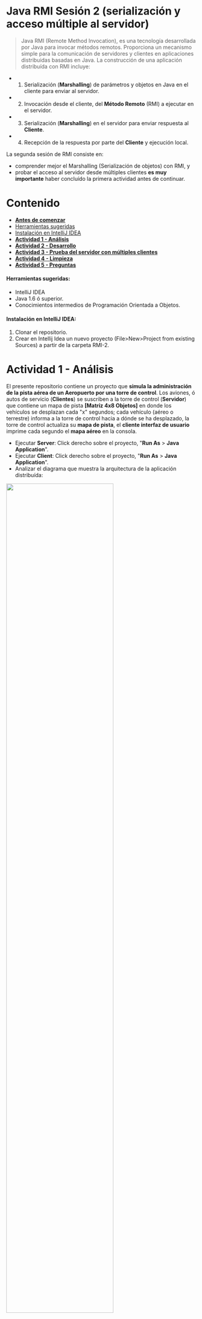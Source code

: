 # Java RMI Sesión 2 (serialización y acceso múltiple al servidor)
>Java RMI (Remote Method Invocation), es una tecnología desarrollada por Java para invocar métodos remotos. Proporciona un mecanismo simple para la comunicación de servidores y clientes en aplicaciones distribuidas basadas en Java.
>La construcción de una aplicación distribuída con RMI incluye:  
- 1. Serialización (**Marshalling**) de parámetros y objetos en Java en el cliente para enviar al servidor.
- 2. Invocación desde el cliente, del **Método Remoto**  (RMI)  a ejecutar en el servidor.
- 3. Serialización (**Marshalling**) en el servidor para enviar respuesta al **Cliente**.
- 4. Recepción de la respuesta por parte del **Cliente** y ejecución local.  

La segunda sesión de RMI consiste en:
 - comprender mejor el Marshalling (Serialización de objetos) con RMI, y
 - probar el acceso al servidor desde múltiples clientes 
 **es muy importante** haber concluído la primera actividad antes de continuar.

# Contenido
- **[Antes de comenzar](#antesde)**
- [Herramientas sugeridas](#herramientas)
- [Instalación en IntelliJ IDEA](#instalacion)
- **[Actividad 1 - Análisis](#analisis)**
- **[Actividad 2 - Desarrollo](#desarrollo)**
- **[Actividad 3 - Prueba del servidor con múltiples clientes](#pruebas)**
- **[Actividad 4 - Limpieza](#limpieza)**
- **[Actividad 5 - Preguntas](#preguntas)**

#### <a name="herramientas"></a>Herramientas sugeridas:
- IntelliJ IDEA
- Java 1.6 ó superior.
- Conocimientos intermedios de Programación Orientada a Objetos.

#### <a name="instalacion"></a>Instalación en IntelliJ IDEA:
1. Clonar el repositorio.
2. Crear en Intellij Idea un nuevo proyecto (File>New>Project from existing Sources) a partir de la carpeta RMI-2.

# <a name="analisis"></a>Actividad 1 - Análisis  

El presente repositorio contiene un proyecto que **simula la administración de la pista aérea de un Aeropuerto por una torre de control**. Los aviones, ó autos de servicio (**Clientes**) se suscriben a la torre de control (**Servidor**) que contiene un mapa de pista **[Matríz 4x8 Objetos]** en donde los vehículos se desplazan cada "x" segundos; cada vehículo (aéreo o terrestre) informa a la torre de control hacia a dónde se ha desplazado, la torre de control actualiza su **mapa de pista**, el **cliente interfaz de usuario** imprime cada segundo el **mapa aéreo** en la consola.

- Ejecutar **Server**: Click derecho sobre el proyecto, "**Run As** > **Java Application**".
- Ejecutar **Client**: Click derecho sobre el proyecto, "**Run As** > **Java Application**".
- Analizar el diagrama que muestra la arquitectura de la aplicación distribuída:
<img src="rmi2.png" width="75%" height="75%"/>

- Observar el comportamiento de la aplicación.
- Analizar la clase **RemoteInterface.java** y **ControlTower.java**.
- Analizar las clases **Avion.java** y **Auto.java**
- Explicar en el **reporte** la funcionalidad de la interfaz y cómo se implementa en el servidor.
- Explicar en el **reporte** el método **moverAvion(Avion a, int c)** que se encuentra en **ControlTower.java**
- Analizar el Cliente **ClientLauncher.java**.
- Explicar la funcionalidad del método **main**.
- Explicar los métodos **guiClient()** y **avionClient()**.

Nota: Inicialmente en la consola debería imprimirse un resultado de la siguiente forma:
<img src="t1.png" width="50%" height="50%"/>


# <a name="desarrollo"></a>Actividad 2 - Desarrollo

En ésta actividad deberás modificar el **Proyecto** de Java que se te ha entregado. Como habrás analizado las clases **Avion** y **Auto** son objetos que se agregan a una **matríz 4x8** que repesenta una pista aérea, los métodos en el **servidor** permiten informar el desplazamiento de estos vehículos en la **matríz**. Los objetos son creados en el **cliente** y envíados al **servidor** en donde se actualiza su ubicación. El objetivo de ésta actividad es **definir** e **implementar** la lógica de dos nuevos objetos en el **servidor**, que se crearán, enviarán y controlarán desde el **Cliente**.


- Implementar 2 nuevas clases de vehículos (e.g, UFO, Boeing), para agregarlos a la pista (Matríz 4x8).
- Implementar los **2 nuevos objetos** en los **2 últimos carriles** disponibles de la matríz.
- Implementar en el servidor la lógica necesaria para las nuevas clases.
- Implementar en el cliente los vehículos, deben ejecutarse en su propio hilo cada "x" segundos.
- Documentar las nuevas clases agregadas y los nuevos métodos implementados.
- Utilizar las guías de JavaDocs.
- Es importante analizar el código, revisar atentamente el diagrama de clases, podría ser útil.

Nota: La consola debería imprimir algo así:

<img src="t2.png" width="50%" height="50%"/>

# <a name="pruebas"></a>Actividad 3 - Prueba del servidor con múltiples clientes

A fin de simular un entorno real deberás ejecutar el servidor (Torre de control) y 4 clientes (Auto, Avión, UFO, Boeing) en máquinas independientes. Para lograr que la conexión entre cada cliente y el servidor sea exitosa deberas conectar todas las máquinas en una misma red (LAN).

1. Ejecutar la clase ServerLauncher en una máquina.

2. Obtener la dirección IP de la máquina que ejecute el servidor.
	- Mac OSX y Linux
		- 1.- Abrir una terminal de comandos presionando (CMD + Espacio), escribir "terminal" y presionar enter.
		- 2.- Escribir el comando ifconfig.
		<img src="Macosx-ifconfig.png" width="75%" height="75%"/>
		
	- Windows
		- 1.- Abrir una consola de comandos presionando (Windows + R), escribir "cmd" y presionar enter.
		- 2.- Escribir el comando ipconfig.
		<img src="Windows-ipconfig.png" width="75%" height="75%"/>
		
3. Agregar los dos casos (case) faltantes correspondientes a los dos nuevos vehículos (UFO, Boeing) dentro de la estructura "Switch" que esta en la clase ClientLauncher.java (Línea 23). 

4. Ejecutar ClientLauncher en 4 máquinas distintas con los siguientes parámetros.
   - Máquina 1: \<Ip Servidor> 1
   - Máquina 2: \<Ip Servidor> 2
   - Máquina 3: \<Ip Servidor> 3
   - Máquina 4: \<Ip Servidor> 4
   
Nota: En Intellij Idea se pueden agregar parámetros de ejecución de la siguiente manera:
- Menu Run > Edit Configuration
<img src="IDE-EditConfig.png" width="75%" height="75%"/>

- Escribir los argumentos en "Program arguments"
<img src="IDE-Param-Ejecution.png" width="75%" height="75%"/> 

Al iniciar la ejecución de todos los clientes podrás ver que en el cliente 3 (Interfaz Gráfica) se actualiza cada vehículo hasta acabar con su recorrido. 

#### Solucionar problemas de conectividad

Para evitar problemas de conectividad hacia el servidor es preferible desactivar el Firewall del sistema. Para ello puedes seguir los siguientes pasos:

- Escribir "firewall" en el menu inicio y elegir la opción "Comprobar estado del firewall"

<img src="SFirewall.png" width="50%" height="50%"/> 

- Presionar sobre "Activar o desactivar Firewall de Windows"

<img src="SFirewall2.png" width="50%" height="50%"/> 

- Desactivar el firewall para redes privadas

<img src="DisableFirewall.png" width="50%" height="50%"/> 

#### Crear un AP Inalámbrico en Android

Para habilitar un punto de acceso inalámbrico en nuestro dispositivo Android debemos abrir el menú de ajustes y fijarnos en el apartado de “conexiones inalámbricas y redes”.

<img src="images/AndroidAP1.png" width="50%" height="50%"/> 

Pulsaremos sobre el botón “Más…” para acceder a otra lista de opciones y veremos en nuestra pantalla el siguiente menú:

<img src="images/AndroidAP2.png" width="50%" height="50%"/> 

Aquí debemos pulsar sobre “Anclaje a red y zona Wi-Fi para acceder a la pantalla de configuración del punto de acceso inalámbrico.
Lo primero que vamos a hacer es configurar una contraseña para nuestra nueva red inalámbrica, para ello pulsaremos sobre la entrada “Configurar zona Wi-Fi” y veremos una ventana similar a la siguiente.

<img src="images/AndroidAP3.png" width="50%" height="50%"/> 

En el apartado del SSID pondremos el nombre con el que queremos identificar nuestra red, por ejemplo, "AndroidAP". En seguridad configuramos el tipo de seguridad que vamos a establecer, por ejemplo, WPA2_PSK (la más segura) y para finalizar en el apartado de contraseña escribiremos la clave de acceso con la que protegeremos nuestro punto de acceso. Una vez configurado la pantalla quedará similar a la siguiente.

<img src="images/AndroidAP4.png" width="50%" height="50%"/> 

Pulsaremos sobre “Guardar” y los cambios se guardarán en nuestro dispositivo. Ya tenemos el punto de acceso configurado, lo único que nos falta es habilitar la entrada “Zona Wi-Fi portátil” y esperar unos segundos a que la conexión se habilite. Una vez listo nos aparecerá una notificación como la siguiente y podremos ver la red Wi-Fi desde cualquier otro dispositivo que soporte red inalámbrica.

<img src="images/AndroidAP5.png" width="50%" height="50%"/> 

#### Crear un AP Inalámbrico en IOS

Para habilitar un punto de acceso inalámbrico en nuestro dispositivo IOS debemos ir a la pantalla de ajustes.

<img src="images/IOSAP1.png" width="100%" height="100%"/>

Elegir compartir internet

<img src="images/IOSAP2.png" width="<100%></100%>" height="100%"/>

Activar compartir internet

<img src="images/IOSAP3.png" width="100%" height="100%"/>

Si aparece esta pantalla, elegir Activar WI-FI y Bluetooth. 
Si no aparece esta pantalla, ir al paso siguiente.

<img src="images/IOSAP4.png" width="100%" height="100%"/>

Presionar sobre "Contraseña Wi-Fi".

<img src="images/IOSAP5.png" width="100%" height="100%"/>

Establecer la contraseña del nuevo punto de acceso inalámbrico.
Elegir OK.

<img src="images/IOSAP6.png" width="100%" height="100%"/>

Al finalizar todos los pasos habra una nueva red inalámbrica disponible para ser accedida desde cualquier dispositivo que tenga soporte de redes inalámbricas. 

# <a name="limpieza"></a>Actividad 4 - Limpieza

Ahora deberás limpiar el código, permitirá comprender de mejor manera la estructura del RMI.

- Identifica las clases **Client** y **Server**.
- Agrega la documentación a las clases con tu **nombre**, **correo** y **ID**.
- Agrega la documentación a las **variables** y **métodos** de cada **Interfaz/Clase**.
Nota:  La documentación debe ser siguiendo las guías de [Javadocs](http://en.wikipedia.org/wiki/Javadoc)

# <a name="preguntas"></a>Actividad 5 - Preguntas

En el reporte de ésta práctica, además de mostrar y explicar el desarrollo de las activiadaes deberás responder a las siguientes preguntas:

- ¿Cómo se definen nuevas clases para usarlas con **Server**?
- ¿Cuáles son los pasos necesarios para crear una nueva clase y utilizar el objeto en el Servidor?
- ¿Cuál es la utilidad de **Interface**?
- ¿Cuál es la utilidad de **Constant.java**?
- ¿Cuáles objeto(s) son Remotos? (Un objeto remoto es aquel cuyos métodos pueden ser invocados desde otra máquina virtual)
- ¿Cuáles objeto(s) son no-Remotos? (Un objeto no-remoto es aquel que es copiado via serialización o instanciado en la máquina virtual en la que va a ser utilizado)
- ¿Cómo se manejan los errores en el Servidor?
- ¿Cuál es la utilidad de la clase **RemoteException**?
- ¿Por qué es necesario utilizar **Serializable** en las nuevas clases?
- Dada la comunicación entre **Client** y **Server**
  - ¿Por qué es necesario que el método avionClient() y los objetos **RemoteInterface** y **Avion** sean de tipo **final**?
- ¿Por qué es necesario un método **getAvion(String id, int c)**?
- ¿Cómo se manejan los errores en el Cliente?
- ¿Qué significa y cuál es la utilidad de **NotBoundException**?

Notas:
- Explica ampliamente y justifica tus respuestas.
- La documentación debe ser siguiendo las guías de [Javadocs](http://en.wikipedia.org/wiki/Javadoc)


**Cualquier comentario o duda, discutir en la sección de [issues](https://github.com/Innova4DLab/RMI-2/issues).**
